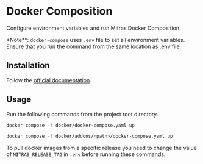 # Docker Composition

Configure environment variables and run Mitras Docker Composition.

\*Note\*\*: `docker-compose` uses `.env` file to set all environment variables. Ensure that you run the command from the same location as .env file.

## Installation

Follow the [official documentation](https://docs.docker.com/compose/install/).

## Usage

Run the following commands from the project root directory.

```bash
docker compose -f docker/docker-compose.yaml up
```

```bash
docker compose -f docker/addons/<path>/docker-compose.yaml up
```

To pull docker images from a specific release you need to change the value of `MITRAS_RELEASE_TAG` in `.env` before running these commands.
